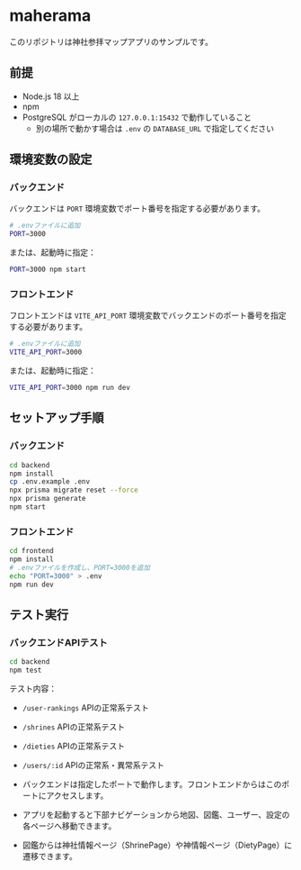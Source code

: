# maherama

このリポジトリは神社参拝マップアプリのサンプルです。

## 前提
- Node.js 18 以上
- npm
- PostgreSQL がローカルの `127.0.0.1:15432` で動作していること
  - 別の場所で動かす場合は `.env` の `DATABASE_URL` で指定してください

## 環境変数の設定

### バックエンド
バックエンドは `PORT` 環境変数でポート番号を指定する必要があります。

```bash
# .envファイルに追加
PORT=3000
```

または、起動時に指定：
```bash
PORT=3000 npm start
```

### フロントエンド
フロントエンドは `VITE_API_PORT` 環境変数でバックエンドのポート番号を指定する必要があります。

```bash
# .envファイルに追加
VITE_API_PORT=3000
```

または、起動時に指定：
```bash
VITE_API_PORT=3000 npm run dev
```

## セットアップ手順

### バックエンド
```bash
cd backend
npm install
cp .env.example .env
npx prisma migrate reset --force
npx prisma generate
npm start
```

### フロントエンド
```bash
cd frontend
npm install
# .envファイルを作成し、PORT=3000を追加
echo "PORT=3000" > .env
npm run dev
```

## テスト実行

### バックエンドAPIテスト
```bash
cd backend
npm test
```

テスト内容：
- `/user-rankings` APIの正常系テスト
- `/shrines` APIの正常系テスト  
- `/dieties` APIの正常系テスト
- `/users/:id` APIの正常系・異常系テスト

- バックエンドは指定したポートで動作します。フロントエンドからはこのポートにアクセスします。
- アプリを起動すると下部ナビゲーションから地図、図鑑、ユーザー、設定の各ページへ移動できます。
- 図鑑からは神社情報ページ（ShrinePage）や神情報ページ（DietyPage）に遷移できます。
